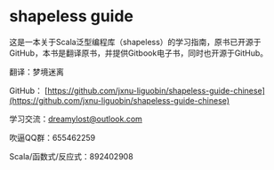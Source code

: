 # shapeless guide

这是一本关于Scala泛型编程库（shapeless）的学习指南，原书已开源于GitHub，本书是翻译原书，并提供Gitbook电子书，同时也开源于GitHub。

翻译：梦境迷离

GitHub： [https://github.com/jxnu-liguobin/shapeless-guide-chinese](https://github.com/jxnu-liguobin/shapeless-guide-chinese)

学习交流：dreamylost@outlook.com

吹逼QQ群：655462259

Scala/函数式/反应式：892402908

 

